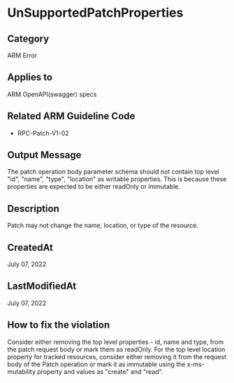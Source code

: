 # UnSupportedPatchProperties

## Category

ARM Error

## Applies to

ARM OpenAPI(swagger) specs

## Related ARM Guideline Code

- RPC-Patch-V1-02

## Output Message

The patch operation body parameter schema should not contain top level "id", "name", "type", "location" as writable properties. This is because these properties are expected to be either readOnly or immutable.

## Description

Patch may not change the name, location, or type of the resource.

## CreatedAt

July 07, 2022

## LastModifiedAt

July 07, 2022

## How to fix the violation

Consider either removing the top level properties - id, name and type, from the patch request body or mark them as readOnly. For the top level location property for tracked resources, consider either removing it from the request body of the Patch operation or mark it as immutable using the x-ms-mutability property and values as "create" and "read".
